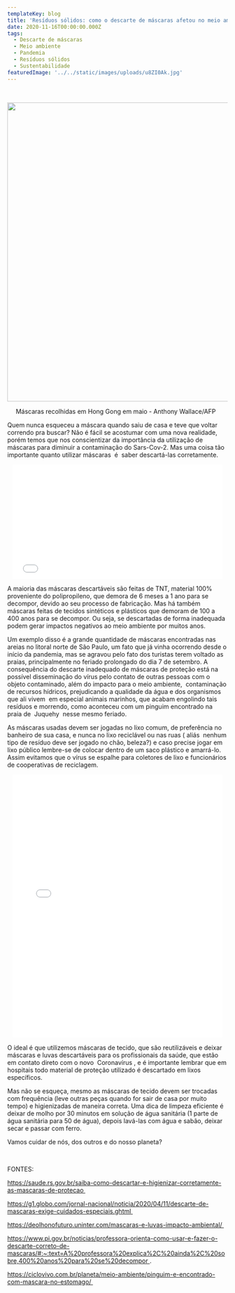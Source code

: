 ```yaml
---
templateKey: blog
title: 'Resíduos sólidos: como o descarte de máscaras afetou no meio ambiente e no nosso lixo'
date: 2020-11-16T00:00:00.000Z
tags:
  - Descarte de máscaras
  - Meio ambiente
  - Pandemia
  - Resíduos sólidos
  - Sustentabilidade
featuredImage: '../../static/images/uploads/u8ZI0Ak.jpg'
---
```


<p> 
</p>
<p>
  <img class="aligncenter wp-image-1610 size-large" src="https://i.imgur.com/u8ZI0Ak.jpg" alt="" width="1024" height="682" />
</p>
<p style="text-align: center;">
  <span data-contrast="auto">Máscaras recolhidas em Hong Gong em maio
  </span>
  <span data-ccp-props="{&quot;201341983&quot;:0,&quot;335551550&quot;:2,&quot;335551620&quot;:2,&quot;335559738&quot;:240,&quot;335559739&quot;:160,&quot;335559740&quot;:259}"> - 
  </span>
  <span data-contrast="auto">Anthony Wallace/AFP
  </span>
  <span data-ccp-props="{&quot;201341983&quot;:0,&quot;335551550&quot;:2,&quot;335551620&quot;:2,&quot;335559738&quot;:240,&quot;335559739&quot;:160,&quot;335559740&quot;:259}"> 
  </span>
</p>
<p>
  <span data-contrast="auto">Quem nunca esqueceu a máscara quando saiu de casa e teve que voltar correndo pra buscar? Não é fácil se acostumar com uma nova realidade, porém temos que nos conscientizar da importância da utilização de máscaras para diminuir a contaminação do Sars-Cov-2. Mas uma coisa tão importante quanto utilizar máscaras 
  </span>
  <span data-contrast="auto">é
  </span>
  <span data-contrast="auto"> saber descartá-las corretamente. 
  </span>
  <span data-ccp-props="{&quot;201341983&quot;:0,&quot;335559738&quot;:240,&quot;335559739&quot;:160,&quot;335559740&quot;:259}"> 
  </span>
</p>
<p style="text-align: center;">
  <iframe src="//giphy.com/embed/f4bQadlNq3RvdSKx04" width="480" height="260" frameborder="0">
  </iframe>
</p>
<p>
  <span data-contrast="auto">A maioria das máscaras descartáveis são feitas de TNT, material 100% proveniente do polipropileno, que demora de 6 meses a 1 ano para se decompor, devido ao seu processo de fabricação. Mas há também máscaras feitas de tecidos sintéticos e plásticos que demoram de 100 a 400 anos para se decompor. Ou seja, se descartadas de forma inadequada podem gerar impactos negativos ao meio ambiente por muitos anos. 
  </span>
  <span data-ccp-props="{&quot;201341983&quot;:0,&quot;335559738&quot;:240,&quot;335559739&quot;:160,&quot;335559740&quot;:259}"> 
  </span>
</p>
<p>
  <span data-contrast="auto">Um exemplo disso é a grande quantidade de máscaras encontradas nas areias no litoral norte de São Paulo, um fato que já vinha ocorrendo desde o início da pandemia, mas se agravou pelo fato dos turistas terem voltado as praias, principalmente no feriado prolongado do dia 7 de setembro. A consequência do descarte inadequado de máscaras de proteção está na possível disseminação do vírus pelo contato de outras pessoas com o objeto contaminado, além do impacto para o meio ambiente, 
  </span>
  <span data-contrast="auto">contaminação de recursos hídricos, prejudicando a qualidade da água e dos organismos que ali vivem 
  </span>
  <span data-contrast="auto">em especial animais marinhos, que acabam engolindo tais resíduos e morrendo, como aconteceu com um pinguim encontrado na praia de 
  </span>
  <span data-contrast="auto">Juquehy
  </span>
  <span data-contrast="auto"> nesse mesmo feriado.
  </span>
  <span data-ccp-props="{&quot;201341983&quot;:0,&quot;335559738&quot;:240,&quot;335559739&quot;:160,&quot;335559740&quot;:259}"> 
  </span>
</p>
<p>
  <span data-contrast="auto">As máscaras usadas devem ser jogadas no lixo comum, de preferência no banheiro de sua casa, e nunca no lixo reciclável ou nas ruas (
  </span>
  <span data-contrast="auto">aliás
  </span>
  <span data-contrast="auto"> nenhum tipo de resíduo deve ser jogado no chão, beleza?) e caso precise jogar em lixo público lembre-se de colocar dentro de um saco plástico e amarrá-lo. Assim evitamos que o vírus se espalhe para coletores de lixo e funcionários de cooperativas de reciclagem. 
  </span>
  <span data-ccp-props="{&quot;201341983&quot;:0,&quot;335559738&quot;:240,&quot;335559739&quot;:160,&quot;335559740&quot;:259}"> 
  </span>
</p>
<p style="text-align: center;">
  <iframe src="//giphy.com/embed/YmWWLUKfEHEWlIIOgR" width="480" height="600" frameborder="0">
  </iframe>
</p>
<p>
  <span data-contrast="auto">O ideal é que utilizemos máscaras de tecido, que são reutilizáveis e deixar máscaras e luvas descartáveis para os profissionais da saúde, que estão em contato direto com o novo
  </span>
  <span data-contrast="auto"> Coronavírus
  </span>
  <span data-contrast="auto">, e é importante lembrar que em hospitais todo material de proteção utilizado é descartado em lixos específicos. 
  </span>
  <span data-ccp-props="{&quot;201341983&quot;:0,&quot;335559738&quot;:240,&quot;335559739&quot;:160,&quot;335559740&quot;:259}"> 
  </span>
</p>
<p>
  <span data-contrast="auto">Mas não se esqueça, mesmo as máscaras de tecido devem ser trocadas com frequência (leve outras peças quando for sair de casa por muito tempo) e higienizadas de maneira correta. Uma dica de limpeza eficiente é deixar de molho por 30 minutos em solução de água sanitária (1 parte de água sanitária para 50 de água), depois lavá-las com água e sabão, deixar secar e passar com ferro. 
  </span>
  <span data-ccp-props="{&quot;201341983&quot;:0,&quot;335559738&quot;:240,&quot;335559739&quot;:160,&quot;335559740&quot;:259}"> 
  </span>
</p>
<p>
  <span data-contrast="auto">Vamos cuidar de nós, dos outros e do nosso planeta?
  </span>
  <span data-ccp-props="{&quot;201341983&quot;:0,&quot;335559738&quot;:240,&quot;335559739&quot;:160,&quot;335559740&quot;:259}"> 
  </span>
</p>
<p> 
</p>
<p>
  <span data-contrast="auto">FONTES:
  </span>
  <span data-ccp-props="{&quot;201341983&quot;:0,&quot;335559738&quot;:240,&quot;335559739&quot;:160,&quot;335559740&quot;:259}"> 
  </span>
</p>
<p>
  <a href="https://saude.rs.gov.br/saiba-como-descartar-e-higienizar-corretamente-as-mascaras-de-protecao">
    <span data-contrast="none">https://saude.rs.gov.br/saiba-como-descartar-e-higienizar-corretamente-as-mascaras-de-protecao
    </span>
  </a>
  <span data-ccp-props="{&quot;201341983&quot;:0,&quot;335559738&quot;:240,&quot;335559739&quot;:160,&quot;335559740&quot;:259}"> 
  </span>
</p>
<p>
  <a href="https://g1.globo.com/jornal-nacional/noticia/2020/04/11/descarte-de-mascaras-exige-cuidados-especiais.ghtml">
    <span data-contrast="none">https://g1.globo.com/jornal-nacional/noticia/2020/04/11/descarte-de-mascaras-exige-cuidados-especiais.ghtml
    </span>
  </a>
  <span data-ccp-props="{&quot;201341983&quot;:0,&quot;335559738&quot;:240,&quot;335559739&quot;:160,&quot;335559740&quot;:259}"> 
  </span>
</p>
<p>
  <a href="https://deolhonofuturo.uninter.com/mascaras-e-luvas-impacto-ambiental/">
    <span data-contrast="none">https://deolhonofuturo.uninter.com/mascaras-e-luvas-impacto-ambiental/
    </span>
  </a>
  <span data-ccp-props="{&quot;201341983&quot;:0,&quot;335559738&quot;:240,&quot;335559739&quot;:160,&quot;335559740&quot;:259}"> 
  </span>
</p>
<p>
  <a href="https://www.pi.gov.br/noticias/professora-orienta-como-usar-e-fazer-o-descarte-correto-de-mascaras/#:~:text=A%20professora%20explica%2C%20ainda%2C%20sobre,400%20anos%20para%20se%20decompor">
    <span data-contrast="none">https://www.pi.gov.br/noticias/professora-orienta-como-usar-e-fazer-o-descarte-correto-de-mascaras/#:~:text=A%20professora%20explica%2C%20ainda%2C%20sobre,400%20anos%20para%20se%20decompor
    </span>
  </a>
  <span data-contrast="none">.
  </span>
  <span data-ccp-props="{&quot;201341983&quot;:0,&quot;335559738&quot;:240,&quot;335559739&quot;:160,&quot;335559740&quot;:259}"> 
  </span>
</p>
<p>
  <a href="https://ciclovivo.com.br/planeta/meio-ambiente/pinguim-e-encontrado-com-mascara-no-estomago/">
    <span data-contrast="none">https://ciclovivo.com.br/planeta/meio-ambiente/pinguim-e-encontrado-com-mascara-no-estomago/
    </span>
  </a>
  <span data-ccp-props="{&quot;201341983&quot;:0,&quot;335559738&quot;:240,&quot;335559739&quot;:160,&quot;335559740&quot;:259}"> 
  </span>
</p>
